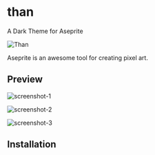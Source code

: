 # than
A Dark Theme for Aseprite

![Than]()

Aseprite is an awesome tool for creating pixel art.

## Preview
![screenshot-1](https://raw.githubusercontent.com/tungkradle/aseprite-than/master/screenshot_01.png)

![screenshot-2](https://raw.githubusercontent.com/tungkradle/aseprite-than/master/screenshot_02.png)

![screenshot-3](https://raw.githubusercontent.com/tungkradle/aseprite-than/master/screenshot_03.png)

## Installation
